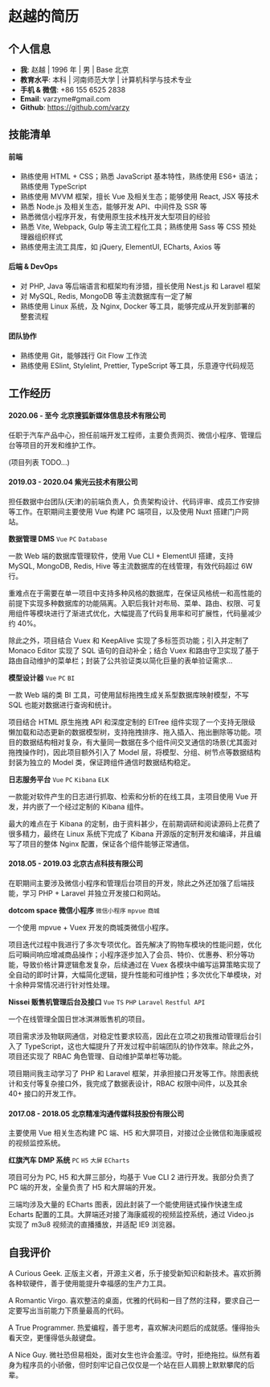 # 赵越的简历

## 个人信息

- **我**: 赵越 | 1996 年 | 男 | Base 北京
- **教育水平**: 本科 | 河南师范大学 | 计算机科学与技术专业
- **手机 & 微信**: +86 155 6525 2838
- **Email**: varzyme#gmail.com
- **Github**: <https://github.com/varzy>

## 技能清单

#### 前端

- 熟练使用 HTML + CSS；熟悉 JavaScript 基本特性，熟练使用 ES6+ 语法；熟练使用 TypeScript
- 熟练使用 MVVM 框架，擅长 Vue 及相关生态；能够使用 React, JSX 等技术
- 熟悉 Node.js 及相关生态，能够开发 API、中间件及 SSR 等
- 熟悉微信小程序开发，有使用原生技术栈开发大型项目的经验
- 熟悉 Vite, Webpack, Gulp 等主流工程化工具；熟练使用 Sass 等 CSS 预处理器组织样式
- 熟练使用主流工具库，如 jQuery, ElementUI, ECharts, Axios 等

#### 后端 & DevOps

- 对 PHP, Java 等后端语言和框架均有涉猎，擅长使用 Nest.js 和 Laravel 框架
- 对 MySQL, Redis, MongoDB 等主流数据库有一定了解
- 熟练使用 Linux 系统，及 Nginx, Docker 等工具，能够完成从开发到部署的整套流程

#### 团队协作

- 熟练使用 Git，能够践行 Git Flow 工作流
- 熟练使用 ESlint, Stylelint, Prettier, TypeScript 等工具，乐意遵守代码规范

## 工作经历

#### 2020.06 - 至今 北京搜狐新媒体信息技术有限公司

任职于汽车产品中心，担任前端开发工程师，主要负责网页、微信小程序、管理后台等项目的开发和维护工作。

(项目列表 TODO...)

#### 2019.03 - 2020.04 紫光云技术有限公司

担任数据中台团队(天津)的前端负责人，负责架构设计、代码评审、成员工作安排等工作。在职期间主要使用 Vue 构建 PC 端项目，以及使用 Nuxt 搭建门户网站。

**数据管理 DMS** `Vue` `PC` `Database`

一款 Web 端的数据库管理软件，使用 Vue CLI + ElementUI 搭建，支持 MySQL, MongoDB, Redis, Hive 等主流数据库的在线管理，有效代码超过 6W 行。

重难点在于需要在单一项目中支持多种风格的数据库，在保证风格统一和高性能的前提下实现多种数据库的功能隔离。入职后我针对布局、菜单、路由、权限、可复用组件等模块进行了渐进式优化，大幅提高了代码复用率和可扩展性，代码量减少约 40%。

除此之外，项目结合 Vuex 和 KeepAlive 实现了多标签页功能；引入并定制了 Monaco Editor 实现了 SQL 语句的自动补全；结合 Vuex 和路由守卫实现了基于路由自动维护的菜单栏；封装了公共验证类以简化巨量的表单验证需求...

**模型设计器** `Vue` `PC` `BI`

一款 Web 端的类 BI 工具，可使用鼠标拖拽生成关系型数据库映射模型，不写 SQL 也能对数据进行查询和统计。

项目结合 HTML 原生拖拽 API 和深度定制的 ElTree 组件实现了一个支持无限级懒加载和动态更新的数据模型树，支持拖拽排序、拖入插入、拖出删除等功能。项目的数据结构相对复杂，有大量同一数据在多个组件间交叉通信的场景(尤其面对拖拽操作时)，因此项目额外引入了 Model 层，将模型、分组、树节点等数据结构封装为独立的 Model 类，保证跨组件通信时数据结构稳定。

**日志服务平台** `Vue` `PC` `Kibana` `ELK`

一款能对软件产生的日志进行抓取、检索和分析的在线工具，主项目使用 Vue 开发，并内嵌了一个经过定制的 Kibana 组件。

最大的难点在于 Kibana 的定制，由于资料甚少，在前期调研和阅读源码上花费了很多精力，最终在 Linux 系统下完成了 Kibana 开源版的定制开发和编译，并且编写了项目的整体 Nginx 配置，保证各个组件能够正常通信。

#### 2018.05 - 2019.03 北京古点科技有限公司

在职期间主要涉及微信小程序和管理后台项目的开发，除此之外还加强了后端技能，学习 PHP + Laravel 并独立开发接口和网站。

**dotcom space 微信小程序** `微信小程序` `mpvue` `商城`

一个使用 mpvue + Vuex 开发的商城类微信小程序。

项目迭代过程中我进行了多次专项优化。首先解决了购物车模块的性能问题，优化后可瞬间响应增减商品操作；小程序逐步加入了会员、特价、优惠券、积分等功能，导致价格计算逻辑愈发复杂，后续通过在 Vuex 各模块中编写运算策略实现了全自动的即时计算，大幅简化逻辑，提升性能和可维护性；多次优化下单模块，对十余种异常情况进行针对性处理。

**Nissei 贩售机管理后台及接口** `Vue` `TS` `PHP` `Laravel` `Restful API`

一个在线管理全国日世冰淇淋贩售机的项目。

项目需求涉及物联网通信，对稳定性要求较高，因此在立项之初我推动管理后台引入了 TypeScript，这也大幅提升了开发过程中前端团队的协作效率。除此之外，项目还实现了 RBAC 角色管理、自动维护菜单栏等功能。

项目期间我主动学习了 PHP 和 Laravel 框架，并承担接口开发等工作。除图表统计和支付等复杂接口外，我完成了数据表设计，RBAC 权限中间件，以及其余 40+ 接口的开发工作。

#### 2017.08 - 2018.05 北京精准沟通传媒科技股份有限公司

主要使用 Vue 相关生态构建 PC 端、H5 和大屏项目，对接过企业微信和海康威视的视频监控系统。

**红旗汽车 DMP 系统** `PC` `H5` `大屏` `ECharts`

项目可分为 PC, H5 和大屏三部分，均基于 Vue CLI 2 进行开发。我部分负责了 PC 端的开发，全量负责了 H5 和大屏端的开发。

三端均涉及大量的 ECharts 图表，因此封装了一个能使用链式操作快速生成 Echarts 配置的工具。大屏端还对接了海康威视的视频监控系统，通过 Video.js 实现了 m3u8 视频流的直播播放，并适配 IE9 浏览器。

## 自我评价

A Curious Geek. 正版主义者，开源主义者，乐于接受新知识和新技术。喜欢折腾各种软硬件，善于使用能提升幸福感的生产力工具。

A Romantic Virgo. 喜欢整洁的桌面，优雅的代码和一目了然的注释，要求自己一定要写出当前能力下质量最高的代码。

A True Programmer. 热爱编程，善于思考，喜欢解决问题后的成就感。懂得抬头看天空，更懂得低头敲键盘。

A Nice Guy. 微社恐但易相处，面对女生也许会羞涩。守时，拒绝拖拉。纵然有着身为程序员的小骄傲，但时刻牢记自己仅仅是一个站在巨人肩膀上默默攀爬的后辈。
